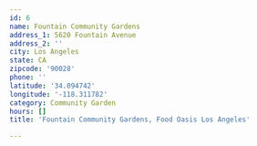 ```yaml
---
id: 6
name: Fountain Community Gardens
address_1: 5620 Fountain Avenue
address_2: ''
city: Los Angeles
state: CA
zipcode: '90028'
phone: ''
latitude: '34.094742'
longitude: '-118.311782'
category: Community Garden
hours: []
title: 'Fountain Community Gardens, Food Oasis Los Angeles'

---
```

